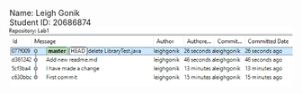 Name: Leigh Gonik<br/>
Student ID: 20686874<br/>
![](https://github.com/leighgonik/comp3111-lab1/blob/master/comp3111-screencap.PNG)
